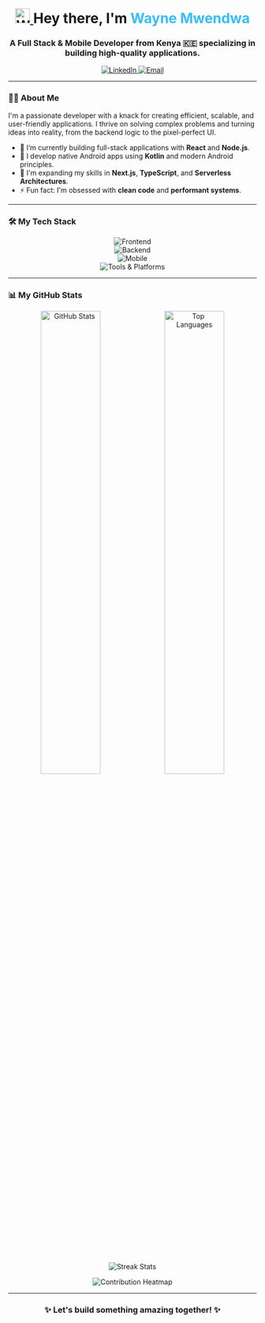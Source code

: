 <h1 align="center">
  <a href="#">
    <img src="https://raw.githubusercontent.com/MartinHeinz/MartinHeinz/master/wave.gif" width="30px" alt="Waving Hand">
  </a>
  Hey there, I'm <span style="color:#38BDF8">Wayne Mwendwa</span>
</h1>

<h3 align="center">A Full Stack & Mobile Developer from Kenya 🇰🇪 specializing in building high-quality applications.</h3>

<p align="center">
  <a href="https://www.linkedin.com/in/wayne-matheka-481592374" target="_blank">
    <img src="https://img.shields.io/badge/LinkedIn-0077B5?style=for-the-badge&logo=linkedin&logoColor=white" alt="LinkedIn">
  </a>
  
  <a href="mailto:waynemwendwa04@gmail.com">
    <img src="https://img.shields.io/badge/Email-D14836?style=for-the-badge&logo=gmail&logoColor=white" alt="Email">
  </a>
</p>

---

### 👨‍💻 About Me
I'm a passionate developer with a knack for creating efficient, scalable, and user-friendly applications. I thrive on solving complex problems and turning ideas into reality, from the backend logic to the pixel-perfect UI.

- 🔭 I’m currently building full-stack applications with **React** and **Node.js**.
- 📱 I develop native Android apps using **Kotlin** and modern Android principles.
- 🌱 I'm expanding my skills in **Next.js**, **TypeScript**, and **Serverless Architectures**.
- ⚡ Fun fact: I'm obsessed with **clean code** and **performant systems**.

---

### 🛠️ My Tech Stack
<p align="center">
  <img src="https://skillicons.dev/icons?i=react,nextjs,ts,js,tailwind,html,css" alt="Frontend"/>
  <br/>
  <img src="https://skillicons.dev/icons?i=nodejs,php,mysql,mongodb,express" alt="Backend"/>
  <br/>
  <img src="https://skillicons.dev/icons?i=kotlin,androidstudio,firebase" alt="Mobile"/>
  <br/>
  <img src="https://skillicons.dev/icons?i=git,github,vscode,postman,figma,linux" alt="Tools & Platforms"/>
</p>

---
<!--
### 📂 Featured Projects

| Project | Description | Tech Stack |
|---|---|---|
| 🔧 **[Smart Inventory App](https://github.com/waynemwendwa/inventory-system)** | A full-stack system for tracking stock with a clean, responsive UI. | `React` `Node.js` `Express` `MongoDB` |
| 📱 **[Fitness Tracker](https://github.com/waynemwendwa/fitness-kotlin-app)** | A Kotlin-based Android app to log workouts and monitor progress. | `Kotlin` `Android Studio` `RoomDB` |
| 🌍 **[Personal Portfolio](https://github.com/waynemwendwa/portfolio)** | My professional portfolio, built to be fast, responsive, and showcase my work. | `HTML` `Tailwind CSS` `JavaScript` |

---
-->
### 📊 My GitHub Stats

<p align="center">
  <img width="49%" src="https://github-readme-stats.vercel.app/api?username=waynemwendwa&show_icons=true&theme=tokyo-day&hide_border=true&count_private=true" alt="GitHub Stats" />
  <img width="49%" src="https://github-readme-stats.vercel.app/api/top-langs/?username=waynemwendwa&layout=compact&theme=tokyo-day&hide_border=true&count_private=true" alt="Top Languages" />
</p>
<p align="center">
  <img src="https://github-readme-streak-stats.herokuapp.com/?user=waynemwendwa&theme=tokyo-night&hide_border=true" alt="Streak Stats" />
</p>
<p align="center">
  <img src="https://github-readme-activity-graph.vercel.app/graph?username=waynemwendwa&theme=tokyo-night&hide_border=true" alt="Contribution Heatmap" />
</p>

---

<h3 align="center">
  ✨ Let's build something amazing together! ✨
</h3>
